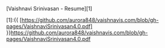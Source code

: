 [Vaishnavi Srinivasan - Resume][1]

[1]:{{ [https://github.com/aurora848/vaishnavis.com/blob/gh-pages/VaishnaviSrinivasan4.0.pdf] }}https://github.com/aurora848/vaishnavis.com/blob/gh-pages/VaishnaviSrinivasan4.0.pdf


